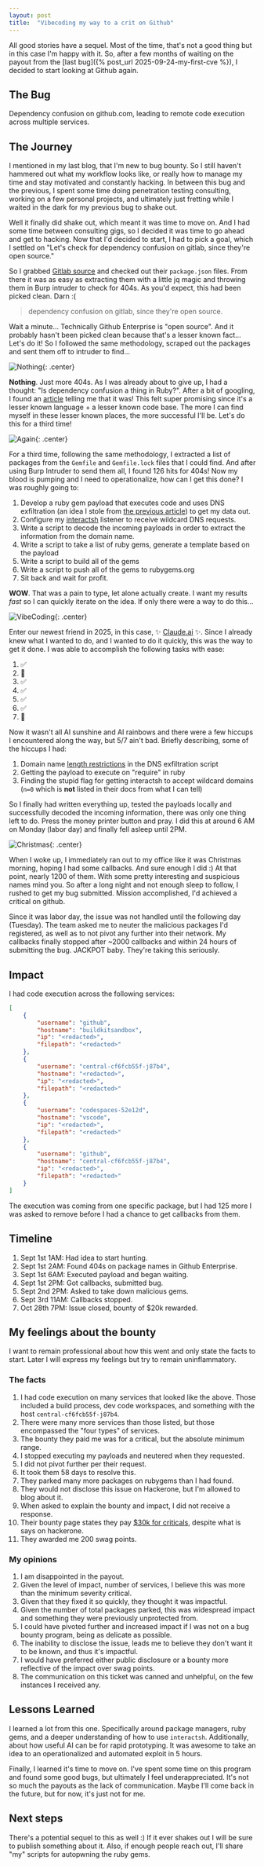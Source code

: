 ```yaml
---
layout: post
title:  "Vibecoding my way to a crit on Github"
---
```


All good stories have a sequel. Most of the time, that's not a good thing but in this case I'm happy with it. So, after a few months of waiting on the payout from the [last bug]({% post_url 2025-09-24-my-first-cve %}), I decided to start looking at Github again.

## The Bug

Dependency confusion on github.com, leading to remote code execution across multiple services.

## The Journey

I mentioned in my last blog, that I'm new to bug bounty. So I still haven't hammered out what my workflow looks like, or really how to manage my time and stay motivated and constantly hacking. In between this bug and the previous, I spent some time doing penetration testing consulting, working on a few personal projects, and ultimately just fretting while I waited in the dark for my previous bug to shake out.

Well it finally did shake out, which meant it was time to move on. And I had some time between consulting gigs, so I decided it was time to go ahead and get to hacking. Now that I'd decided to start, I had to pick a goal, which I settled on "Let's check for dependency confusion on gitlab, since they're open source."

So I grabbed [Gitlab source](https://gitlab.com/rluna-gitlab/gitlab-ce) and checked out their `package.json` files. From there it was as easy as extracting them with a little jq magic and throwing them in Burp intruder to check for 404s. As you'd expect, this had been picked clean. Darn :(

> dependency confusion on gitlab, since they're open source.

Wait a minute... Technically Github Enterprise is "open source". And it probably hasn't been picked clean because that's a lesser known fact... Let's do it! So I followed the same methodology, scraped out the packages and sent them off to intruder to find...

![Nothing](/images/nothing.gif){: .center}

**Nothing**. Just more 404s. As I was already about to give up, I had a thought: "Is dependency confusion a thing in Ruby?". After a bit of googling, I found an [article](https://medium.com/@alex.birsan/dependency-confusion-4a5d60fec610) telling me that it was! This felt super promising since it's a lesser known language + a lesser known code base. The more I can find myself in these lesser known places, the more successful I'll be. Let's do this for a third time!

![Again](/images/again.gif){: .center}

For a third time, following the same methodology, I extracted a list of packages from the `Gemfile` and `Gemfile.lock` files that I could find. And after using Burp Intruder to send them all, I found 126 hits for 404s! Now my blood is pumping and I need to operationalize, how can I get this done? I was roughly going to:

1. Develop a ruby gem payload that executes code and uses DNS exfiltration (an idea I stole from [the previous article](https://medium.com/@alex.birsan/dependency-confusion-4a5d60fec610)) to get my data out.
1. Configure my [interactsh](https://github.com/projectdiscovery/interactsh) listener to receive wildcard DNS requests.
1. Write a script to decode the incoming payloads in order to extract the information from the domain name.
1. Write a script to take a list of ruby gems, generate a template based on the payload
1. Write a script to build all of the gems
1. Write a script to push all of the gems to rubygems.org
1. Sit back and wait for profit.


**WOW**. That was a pain to type, let alone actually create. I want my results *fast* so I can quickly iterate on the idea. If only there were a way to do this...

![VibeCoding](/images/ai.png){: .center}

Enter our newest friend in 2025, in this case, ✨ [Claude.ai](https://claude.ai/) ✨. Since I already knew what I wanted to do, and I wanted to do it quickly, this was the way to get it done. I was able to accomplish the following tasks with ease:

1. ✅
1. 🛑
1. ✅
1. ✅
1. ✅
1. ✅
1. 🛑

Now it wasn't all AI sunshine and AI rainbows and there were a few hiccups I encountered along the way, but 5/7 ain't bad. Briefly describing, some of the hiccups I had:

1. Domain name [length restrictions](https://superuser.com/questions/1843857/what-is-the-maximum-length-of-a-domain-name) in the DNS exfiltration script
1. Getting the payload to execute on "require" in ruby
1. Finding the stupid flag for getting interactsh to accept wildcard domains (`n=0` which is **not** listed in their docs from what I can tell)

So I finally had written everything up, tested the payloads locally and successfully decoded the incoming information, there was only one thing left to do. Press the money printer button and pray. I did this at around 6 AM on Monday (labor day) and finally fell asleep until 2PM. 

![Christmas](/images/christmas.gif){: .center}

When I woke up, I immediately ran out to my office like it was Christmas morning, hoping I had some callbacks. And sure enough I did :) At that point, nearly 1200 of them. With some pretty interesting and suspicious names mind you. So after a long night and not enough sleep to follow, I rushed to get my bug submitted. Mission accomplished, I'd achieved a critical on github.

Since it was labor day, the issue was not handled until the following day (Tuesday). The team asked me to neuter the malicious packages I'd registered, as well as to not pivot any further into their network. My callbacks finally stopped after ~2000 callbacks and within 24 hours of submitting the bug. JACKPOT baby. They're taking this seriously.

## Impact

I had code execution across the following services:

```json
[
    {
        "username": "github", 
        "hostname": "buildkitsandbox", 
        "ip": "<redacted>", 
        "filepath": "<redacted>"
    },
    {
        "username": "central-cf6fcb55f-j87b4", 
        "hostname": "<redacted>", 
        "ip": "<redacted>", 
        "filepath": "<redacted>"
    },
    {
        "username": "codespaces-52e12d", 
        "hostname": "vscode", 
        "ip": "<redacted>", 
        "filepath": "<redacted>"
    },
    {
        "username": "github", 
        "hostname": "central-cf6fcb55f-j87b4", 
        "ip": "<redacted>", 
        "filepath": "<redacted>"
    }
]
```

The execution was coming from one specific package, but I had 125 more I was asked to remove before I had a chance to get callbacks from them.

## Timeline

1. Sept 1st 1AM: Had idea to start hunting.
1. Sept 1st 2AM: Found 404s on package names in Github Enterprise.
1. Sept 1st 6AM: Executed payload and began waiting.
1. Sept 1st 2PM: Got callbacks, submitted bug.
1. Sept 2nd 2PM: Asked to take down malicious gems.
1. Sept 3rd 11AM: Callbacks stopped.
1. Oct 28th 7PM: Issue closed, bounty of $20k rewarded.

## My feelings about the bounty

I want to remain professional about how this went and only state the facts to start. Later I will express my feelings but try to remain uninflammatory.

### The facts

1. I had code execution on many services that looked like the above. Those included a build process, dev code workspaces, and something with the host `central-cf6fcb55f-j87b4`.
1. There were many more services than those listed, but those encompassed the "four types" of services.
1. The bounty they paid me was for a critical, but the absolute minimum range.
1. I stopped executing my payloads and neutered when they requested.
1. I did not pivot further per their request.
1. It took them 58 days to resolve this.
1. They parked many more packages on rubygems than I had found.
1. They would not disclose this issue on Hackerone, but I'm allowed to blog about it.
1. When asked to explain the bounty and impact, I did not receive a response.
1. Their bounty page states they pay [$30k for criticals](https://bounty.github.com/#:~:text=Our%20bounty%20program%20gives%20a%20tip%20of%20the%20hat%20to%20these%20researchers%20and%20provides%20rewards%20of%20%2430%2C000%20or%20more%20for%20critical%20vulnerabilities), despite what is says on hackerone.
1. They awarded me 200 swag points.

### My opinions
1. I am disappointed in the payout.
1. Given the level of impact, number of services, I believe this was more than the minimum severity critical.
1. Given that they fixed it so quickly, they thought it was impactful.
1. Given the number of total packages parked, this was widespread impact and something they were previously unprotected from.
1. I could have pivoted further and increased impact if I was not on a bug bounty program, being as delicate as possible.
1. The inability to disclose the issue, leads me to believe they don't want it to be known, and thus it's impactful.
1. I would have preferred either public disclosure or a bounty more reflective of the impact over swag points.
1. The communication on this ticket was canned and unhelpful, on the few instances I received any.

## Lessons Learned

I learned a lot from this one. Specifically around package managers, ruby gems, and a deeper understanding of how to use `interactsh`. Additionally, about how useful AI can be for rapid prototyping. It was awesome to take an idea to an operationalized and automated exploit in 5 hours.

Finally, I learned it's time to move on. I've spent some time on this program and found some good bugs, but ultimately I feel underappreciated. It's not so much the payouts as the lack of communication. Maybe I'll come back in the future, but for now, it's just not for me.

## Next steps

There's a potential sequel to this as well :) If it ever shakes out I will be sure to publish something about it. Also, if enough people reach out, I'll share "my" scripts for autopwning the ruby gems.